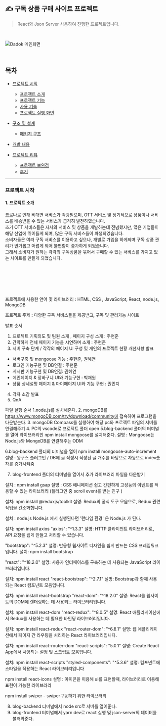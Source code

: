 ✍️ 구독 상품 구매 사이트 프로젝트
----   
>React와 Json Server 사용하여 진행한 프로젝트입니다.  

 <br>
  
![Dadok 메인화면](https://github.com/kwonminji-v/Dadok_Service_2/assets/124131332/b579d12a-947e-48f7-b8e1-0da1e0d43a1c)

<br>

## 목차

- [프로젝트 시작](#프로젝트-시작)
  - [프로젝트 소개](#1-프로젝트-소개)
  - [프로젝트 기능](#2-프로젝트-기능)
  - [사용 기술](#3-사용-기술)
  - [프로젝트 실행 화면](#4-프로젝트-실행-화면)
  
- [구조 및 설계](#구조-및-설계)
   - [패키지 구조](#1-패키지-구조)

- [개발 내용](#개발-내용)

- [프로젝트 리뷰](#프로젝트-리뷰)
  - [프로젝트 보완점](#1-프로젝트-보완점)
  - [후기](#2-후기)


---

### 프로젝트 시작  
   #### 1. 프로젝트 소개

코로나로 인해 비대면 서비스가 각광받으며, OTT 서비스 및 정기적으로 상품이나 서비스를 배송받을 수 있는 서비스가 급격히 발전하였습니다.   
초기 OTT 서비스들은 자사의 서비스 및 상품을 개발하는데 전념했지만, 많은 기업들이 해당 산업에 뛰어들게 되며, 많은 구독 서비스들이 파생되었습니다.  
소비자들은 여러 구독 서비스를 이용하고 싶으나, 개별로 가입을 하게되며 구독 상품 관리가 번거롭고 어렵게 되어 불편함이 증가하게 되었습니다.   
그래서 소비자가 원하는 각각의 구독상품을 묶어서 구매할 수 있는 서비스를 가지고 있는 사이트를 만들게 되었습니다.

<br><br>
<br>
<br>
<br>
 
프로젝트에 사용한 언어 및 라이브러리 : HTML, CSS , JavaScript, React, node.js, MongoDB

프로젝트 주제 : 다양한 구독 서비스들을 제공받고, 구독 및 관리가능 사이트

발표 순서 
1) 프로젝트 기획의도 및 팀원 소개 , 페이지 구성 소개 : 주현준
2) 간략하게 전체 페이지 기능을 시연하며 소개 : 주현준
3) 서버 구축 단계 / 각각의 페이지 UI 구성 및 개인의 프로젝트 현황 개선사항 발표

 - 서버구축 및 mongoose 기능 : 주현준, 권혜연
 - 로그인 기능구현 및 DB연결 : 주현준
 - 게시판 기능구현 및 DB연결: 권혜연
 - 메인페이지 & 장바구니 UI와 기능구현 : 박재원
 - 상품 상세설명 페이지 & 마이페이지 UI와 기능 구현 : 권민지

4) 각자 소감 발표
5) QnA

파일 실행 순서
1.node.js를 설치해준다.
2. mongoDB를 https://www.mongoDB.com/try/download/community에 접속하여 프로그램을 다운받는다.
3. mongoDB Compass를 실행하여 해당 pc와 프로젝트 파일의 서버를 연결해주기
4. PC의 vscode로 프로젝트 폴더 open 
5.blog-backend 폴더의 터미널을 열어 라이브러리인 npm install mongoose를 설치해준다.
설명 : Mongoose는 Node.js와 MongoDB를 연결해주는 ODM

6.blog-backend 폴더의 터미널을 열어 npm install mongoose-auto-increment
설명 : 몽구스 플러그인 / DB에 글 작성시 작성된 글 개수를 바탕으로 자동으로 index숫자를 증가시켜줌

7. blog-frontend 폴더의 터미널을 열어서 추가 라이브러리 파일을 다운받기

설치 : npm install gsap
설명 : CSS 애니메이션 쉽고 간편하게 고성능의 이벤트를 적용할 수 있는 라이브러리 (플러그인 중 scroll event를 받는 친구 )

설치: npm install @reduxjs/toolkit
설명: Redux의 공식 도구 모음으로, Redux 관련 작업을 간소화합니다.

설치 : node.js
Node.js 에서 실행된다면 '런타임 환경' 은 Node.js 가 된다.

설치: npm install axios
"axios": "^1.3.3"
설명: HTTP 클라이언트 라이브러리로, API 요청을 쉽게 만들고 처리할 수 있습니다.


"bootstrap": "^5.2.3"
설명: 반응형 웹사이트 디자인을 쉽게 만드는 CSS 프레임워크입니다.
설치: npm install bootstrap

"react": "^18.2.0"
설명: 사용자 인터페이스를 구축하는 데 사용되는 JavaScript 라이브러리입니다.

설치: npm install react
"react-bootstrap": "^2.7.1"
설명: Bootstrap과 함께 사용되는 React 컴포넌트 모음입니다.

설치: npm install react-bootstrap
"react-dom": "^18.2.0"
설명: React를 웹사이트의 DOM에 렌더링하는 데 사용되는 라이브러리입니다.

설치: npm install react-dom
"react-redux": "^8.0.5"
설명: React 애플리케이션에서 Redux를 사용하는 데 필요한 바인딩 라이브러리입니다.

설치: npm install react-redux
"react-router-dom": "^6.8.1"
설명: 웹 애플리케이션에서 페이지 간 라우팅을 처리하는 React 라이브러리입니다.

설치: npm install react-router-dom
"react-scripts": "5.0.1"
설명: Create React App에서 사용되는 설정 및 스크립트 모음입니다.

설치: npm install react-scripts
"styled-components": "^5.3.6"
설명: 컴포넌트에 스타일을 적용하는 React 라이브러리입니다

npm install react-icons 
설명 : 아이콘을 이용해 ui를 표현할때, 라이브러리로 이용해 표현이 가능한 라이브러리

npm install swiper - swiper구동하기 위한 라이브러리

8. blog-backend 터미널에서 node src로 서버를 열어준다.
9. blog-frontend 터미널에서 yarn dev로 react 실행 및 json-server의 데이터를 불러와준다.

